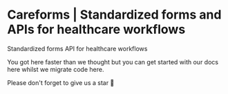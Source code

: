 # Careforms | Standardized forms and APIs for healthcare workflows 
Standardized forms API for healthcare workflows 

You got here faster than we thought but you can get started with our docs here whilst we migrate code here. 

Please don't forget to give us a star 🌟

